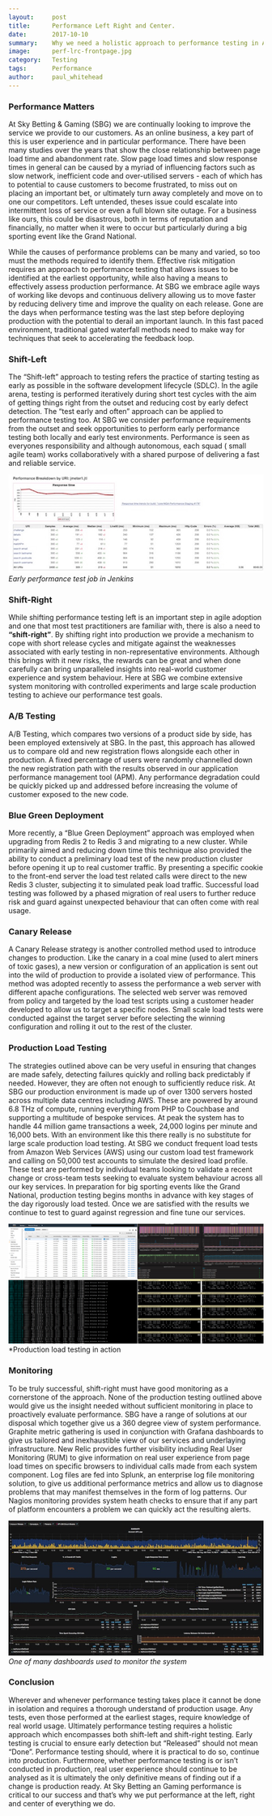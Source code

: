 ```yaml
---
layout:     post
title:      Performance Left Right and Center.
date:       2017-10-10
summary:    Why we need a holistic approach to performance testing in Agile development  - it's not all about Shifting Left.
image:      perf-lrc-frontpage.jpg
category:   Testing
tags:       Performance
author:     paul_whitehead
---
```


### Performance Matters
At Sky Betting & Gaming (SBG) we are continually looking to improve the service we provide to our customers. As an online business, a key part of this is user experience and in particular performance. There have been many studies over the years that show the close relationship between page load time and abandonment rate. Slow page load times and slow response times in general can be caused by a myriad of influencing factors such as slow network, inefficient code and over-utilised servers - each of which has to potential to cause customers to become frustrated, to miss out on placing an important bet, or ultimately turn away completely and move on to one our competitors. Left untended, theses issue could escalate into intermittent loss of service or even a full blown site outage. For a business like ours, this could be disastrous, both in terms of reputation and financially, no matter when it were to occur but particularly during a big sporting event like the Grand National.

While the causes of performance problems can be many and varied, so too must the methods required to identify them. Effective risk mitigation requires an approach to performance testing that allows issues to be identified at the earliest opportunity, while also having a means to effectively assess production performance. At SBG we embrace agile ways of working like devops and continuous delivery allowing us to move faster by reducing delivery time and improve the quality on each release. Gone are the days when performance testing was the last step before deploying production with the potential to derail an important launch. In this fast paced environment, traditional gated waterfall methods need to make way for techniques that seek to accelerating the feedback loop.

### Shift-Left
The “Shift-left” approach to testing refers the practice of starting testing as early as possible in the software development lifecycle (SDLC). In the agile arena, testing is performed iteratively during short test cycles with the aim of getting things right from the outset and reducing cost by early defect detection. The “test early and often” approach can be applied to performance testing too. At SBG we consider performance requirements from the outset and seek opportunities to perform early performance testing both locally and early test environments. Performance is seen as everyones responsibility and although autonomous, each squad ( small agile team) works collaboratively with a shared purpose of delivering a fast and reliable service. 

![Early Perf Testing](/images/perf-lrc-jenkins.jpg)
*Early performance test job in Jenkins*

### Shift-Right
While shifting performance testing left is an important step in agile adoption and one that most test practitioners are familiar with, there is also a need to **“shift-right”**. By shifting right into production we provide a mechanism to cope with short release cycles and mitigate against the weaknesses associated with early testing in non-representative environments. Although this brings with it new risks, the rewards can be great and when done carefully can bring unparalleled insights into real-world customer experience and system behaviour. Here at SBG we combine extensive system monitoring with controlled experiments and large scale production testing to achieve our performance test goals. 

### A/B Testing
A/B Testing, which compares two versions of a product side by side, has been employed extensively at SBG. In the past, this approach has allowed us to compare old and new registration flows alongside each other in production. A fixed percentage of users were randomly channelled down the new registration path with the results observed in our application performance management tool (APM). Any performance degradation could be quickly picked up and addressed before increasing the volume of customer exposed to the new code. 

### Blue Green Deployment
More recently, a “Blue Green Deployment” approach was employed when upgrading from Redis 2 to Redis 3 and migrating to a new cluster. While primarily aimed and reducing down time this technique also provided the ability to conduct a preliminary load test of the new production cluster before opening it up to real customer traffic. By presenting a specific cookie to the front-end server the load test related calls were direct to the new Redis 3 cluster, subjecting it to simulated peak load traffic. Successful load testing was followed by a phased migration of real users to further reduce risk and guard against unexpected behaviour that can often come with real usage.

### Canary Release
A Canary Release strategy is another controlled method used to introduce changes to production. Like the canary in a coal mine (used to alert miners of toxic gases), a new version or configuration of an application is sent out into the wild of production to provide a isolated view of performance. This method was adopted recently to assess the performance a web server with different apache configurations. The selected web server was removed from policy and targeted by the load test scripts using a customer header developed to allow us to target a specific nodes. Small scale load tests were conducted against the target server before selecting the winning configuration and rolling it out to the rest of the cluster.

### Production Load Testing
The strategies outlined above can be very useful in ensuring that changes are made safely, detecting failures quickly and rolling back predictably if needed. However, they are often not enough to sufficiently reduce risk. At SBG our production environment is made up of over 1300 servers hosted across multiple data centres including AWS. These are powered by around 6.8 THz of compute, running everything from PHP to Couchbase and supporting a multitude of bespoke services. At peak the system has to handle 44 million game transactions a week, 24,000 logins per minute and 16,000 bets. With an environment like this there really is no substitute for large scale production load testing. At SBG we conduct frequent load tests from Amazon Web Services (AWS) using our custom load test framework and calling on 50,000 test accounts to simulate the desired load profile. These test are performed by individual teams looking to validate a recent change or cross-team tests seeking to evaluate system behaviour across all our key services. In preparation for big sporting events like the Grand National, production testing begins months in advance with key stages of the day rigorously load tested. Once we are satisfied with the results we continue to test to guard against regression and fine tune our services.

![Production Load Test](/images/perf-lrc-aws.jpg)
*Production load testing in action

### Monitoring
To be truly successful, shift-right must have good monitoring as a cornerstone of the approach. None of the production testing outlined above would give us the insight needed without sufficient monitoring in place to proactively evaluate performance. SBG have a range of solutions at our disposal which together give us a 360 degree view of system performance. Graphite metric gathering is used in conjunction with Grafana dashboards to give us tailored and inexhaustible view of our services and underlaying infrastructure. New Relic provides further visibility including Real User Monitoring (RUM) to give information on real user experience from page load times on specific browsers to individual calls made from each system component. Log files are fed into Splunk, an enterprise log file monitoring solution, to give us additional performance metrics and allow us to diagnose problems that may manifest themselves in the form of log patterns. Our Nagios monitoring provides system heath checks to ensure that if any part of platform encounters a problem we can quickly act the resulting alerts.

![Monitoring](/images/perf-lrc-grafana.jpg)
*One of many dashboards used to monitor the system*

### Conclusion 
Wherever and whenever performance testing takes place it cannot be done in isolation and requires a thorough understand of production usage. Any tests, even those performed at the earliest stages, require knowledge of real world usage. Ultimately performance testing requires a holistic approach which encompasses both shift-left and shift-right testing. Early testing is crucial to ensure early detection but “Released” should not mean “Done”. Performance testing should, where it is practical to do so, continue into production. Furthermore, whether performance testing is or isn’t conducted in production, real user experience should continue to be analysed as it is ultimately the only definitive means of finding out if a change is production ready. At Sky Betting an Gaming performance is critical to our success and that’s why we put performance at the left, right and center of everything we do.

